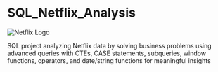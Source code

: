# SQL_Netflix_Analysis
![Netflix Logo]()


SQL project analyzing Netflix data by solving business problems using advanced queries with CTEs, CASE statements, subqueries, window functions, operators, and date/string functions for meaningful insights

